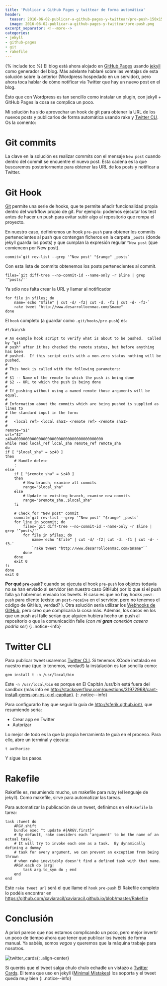 ```yaml
---
title: 'Publicar a GitHub Pages y twittear de forma automática'
header:
  teaser: 2016-06-02-publicar-a-github-pages-y-twittear/pre-push-150x150.png
  image: 2016-06-02-publicar-a-github-pages-y-twittear/pre-push.png
excerpt_separator: <!--more-->
categories:
- jekyll
- github-pages
- git
- rakefile
---
```


{% include toc %}
El blog está ahora alojado en [GitHub Pages](https://pages.github.com) usando [jekyll](https://jekyllrb.com) como generador del blog. Más adelante hablaré sobre las ventajas de esta solución sobre la anterior (Wordpress hospedado en un servidor), pero ahora toca hablar de cómo notificar vía Twitter que hay un nuevo post en el blog.

Ésto que con Wordpress es tan sencillo como instalar un plugin, con jekyll + GitHub Pages la cosa se complica un poco.
<!--more-->

Mi solución ha sido aprovechar un hook de git para obtener la URL de los nuevos posts y publicarlos de forma automática usando rake y [Twitter CLI](http://sferik.github.io/t/). Os la comento:

# Git commits
La clave en la solución es realizar commits con el mensaje `New post` cuando dentro del commit se encuentre el nuevo post. Esta cadena es la que buscaremos posteriormente para obtener las URL de los posts y notificar a Twitter.

# Git Hook

[Git](https://git-scm.com/book/en/v2/Customizing-Git-Git-Hooks) permite una serie de hooks, que te permite añadir funcionalidad propia dentro del workflow propio de git. Por ejemplo: podemos ejecutar los test antes de hacer un push para evitar subir algo al repositorio que rompa el proyecto.

En nuestro caso, definiremos un hook `pre-push` para obtener los commits pertenecientes al push que contengan ficheros en la carpeta `_posts` (donde jekyll guarda los posts) y que cumplan la expresión regular `^New post` (que comiencen por New post).

    commit=`git rev-list --grep '^New post' "$range" _posts`

Con esta lista de commits obtenemos los posts pertenecientes al commit.

	files=`git diff-tree --no-commit-id --name-only -r $line | grep '^posts/'`

Ya sólo nos falta crear la URL y llamar al notificador

	for file in $files; do
		name=`echo "$file" | cut -d/ -f2| cut -d. -f1 | cut -d- -f3-`
		rake tweet "http://www.desarrolloenmac.com/$name"
	done

El `hook` completo (a guardar como `.git/hooks/pre-push`) es:

	#!/bin/sh

	# An example hook script to verify what is about to be pushed.  Called by "git
	# push" after it has checked the remote status, but before anything has been
	# pushed.  If this script exits with a non-zero status nothing will be pushed.
	#
	# This hook is called with the following parameters:
	#
	# $1 -- Name of the remote to which the push is being done
	# $2 -- URL to which the push is being done
	#
	# If pushing without using a named remote those arguments will be equal.
	#
	# Information about the commits which are being pushed is supplied as lines to
	# the standard input in the form:
	#
	#   <local ref> <local sha1> <remote ref> <remote sha1>
	#
	remote="$1"
	url="$2"
	z40=0000000000000000000000000000000000000000
	while read local_ref local_sha remote_ref remote_sha
	do
	if [ "$local_sha" = $z40 ]
	then
		# Handle delete
		:
	else
		if [ "$remote_sha" = $z40 ]
		then
			# New branch, examine all commits
			range="$local_sha"
		else
			# Update to existing branch, examine new commits
			range="$remote_sha..$local_sha"
		fi

		# Check for "New post" commit
		commit=`git rev-list --grep '^New post' "$range" _posts`
		for line in $commit; do
			files=`git diff-tree --no-commit-id --name-only -r $line | grep '^posts/'`
			for file in $files; do
				name=`echo "$file" | cut -d/ -f2| cut -d. -f1 | cut -d- -f3-`
				`rake tweet "http://www.desarrolloenmac.com/$name"``
			done
		done
		exit 0
	fi
	done
	exit 0

**Por qué `pre-push`?** cuando se ejecuta el hook `pre-push` los objetos todavía no se han enviado al servidor (en nuestro caso GitHub) por lo que si el push falla ya habremos enviado los tweets. El caso es que no hay hooks `post-push` para cliente (existe un `post-receive` en el servidor, pero no tenemos el código de GitHub, verdad? ). Otra solución sería utilizar los [Webhooks de GitHub](https://developer.github.com/webhooks/), pero creo que complicaría la cosa más.
Además, los casos en los que un push así falle serían que alguien hubiera hecho un push al repositorio o que la comunicación falle (*con mi **gran** conexión casera podría ser*)
{: .notice--info}

# Twitter CLI

Para publicar tweet usaremos [Twitter CLI](http://sferik.github.io/t/). Si tenemos XCode instalado en nuestro mac (que lo tenemos, verdad!) la instalación es tan sencilla como:

	gem install t -n /usr/local/bin

Este `-n /usr/local/bin` es porque en El Capitán /usr/bin está fuera del sandbox (más info en <http://stackoverflow.com/questions/31972968/cant-install-gems-on-os-x-el-capitan>).
{: .notice--info}

Para configurarlo hay que seguir la guía de <http://sferik.github.io/t/>, que resumiendo sería:

* Crear app en Twitter
* Autorizar

Lo mejor de todo es la que la propia herramienta te guía en el proceso. Para ello, abre un terminal y ejecuta:

	t authorize

Y sigue los pasos.

# Rakefile

Rakefile es, resumiendo mucho, un makefile para ruby (el lenguaje de jekyll). Como makefile, sirve para automatizar las tareas.

Para automatizar la publicación de un tweet, definimos en el `Rakefile` la tarea:

	task :tweet do
		ARGV.shift
		bundle exec "t update #{ARGV.first}"
		# By default, rake considers each 'argument' to be the name of an actual task.
		# It will try to invoke each one as a task.  By dynamically defining a dummy
		# task for every argument, we can prevent an exception from being thrown
		# when rake inevitably doesn't find a defined task with that name.
		ARGV.each do |arg|
			task arg.to_sym do ; end
		end
	end

Este `rake tweet url` será el que llame el `hook` `pre-push`
El Rakefile completo lo podéis encontrar en <https://github.com/xaviaracil/xaviaracil.github.io/blob/master/Rakefile>

# Conclusión

A priori parece que nos estamos complicando un poco, pero mejor invertir un poco de tiempo ahora que tener que publicar los tweets de forma manual. Ya sabéis, somos *vagos* y queremos que la máquina trabaje para nosotros.

![twitter_cards](/images/2016-06-02-publicar-a-github-pages-y-twittear/twitter_cards.png){: .align-center}

Si queréis que el tweet salga chulo chulo echadle un vistazo a [Twitter Cards](https://dev.twitter.com/cards/overview). El tema que uso en jekyll ([Minimal Mistakes](https://mmistakes.github.io/minimal-mistakes/)) los soporta y el tweet queda muy bien
{: .notice--info}
